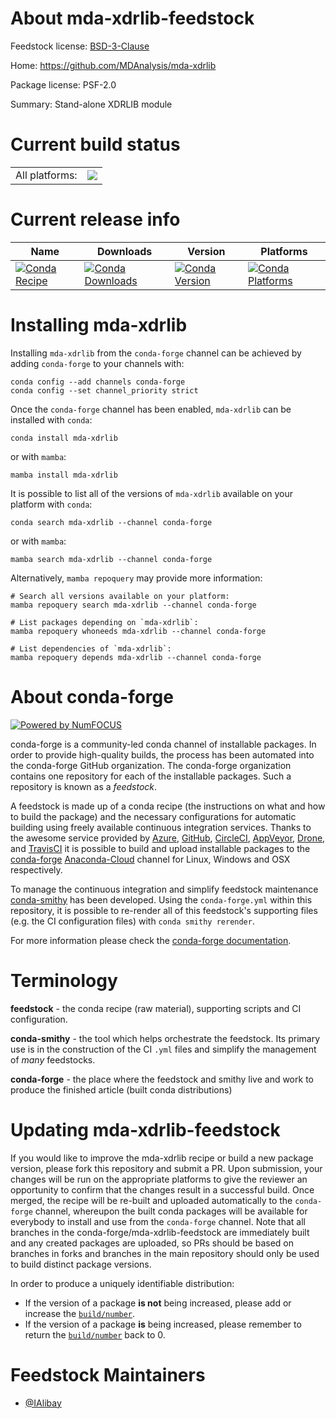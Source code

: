 About mda-xdrlib-feedstock
==========================

Feedstock license: [BSD-3-Clause](https://github.com/conda-forge/mda-xdrlib-feedstock/blob/main/LICENSE.txt)

Home: https://github.com/MDAnalysis/mda-xdrlib

Package license: PSF-2.0

Summary: Stand-alone XDRLIB module

Current build status
====================


<table><tr><td>All platforms:</td>
    <td>
      <a href="https://dev.azure.com/conda-forge/feedstock-builds/_build/latest?definitionId=20236&branchName=main">
        <img src="https://dev.azure.com/conda-forge/feedstock-builds/_apis/build/status/mda-xdrlib-feedstock?branchName=main">
      </a>
    </td>
  </tr>
</table>

Current release info
====================

| Name | Downloads | Version | Platforms |
| --- | --- | --- | --- |
| [![Conda Recipe](https://img.shields.io/badge/recipe-mda--xdrlib-green.svg)](https://anaconda.org/conda-forge/mda-xdrlib) | [![Conda Downloads](https://img.shields.io/conda/dn/conda-forge/mda-xdrlib.svg)](https://anaconda.org/conda-forge/mda-xdrlib) | [![Conda Version](https://img.shields.io/conda/vn/conda-forge/mda-xdrlib.svg)](https://anaconda.org/conda-forge/mda-xdrlib) | [![Conda Platforms](https://img.shields.io/conda/pn/conda-forge/mda-xdrlib.svg)](https://anaconda.org/conda-forge/mda-xdrlib) |

Installing mda-xdrlib
=====================

Installing `mda-xdrlib` from the `conda-forge` channel can be achieved by adding `conda-forge` to your channels with:

```
conda config --add channels conda-forge
conda config --set channel_priority strict
```

Once the `conda-forge` channel has been enabled, `mda-xdrlib` can be installed with `conda`:

```
conda install mda-xdrlib
```

or with `mamba`:

```
mamba install mda-xdrlib
```

It is possible to list all of the versions of `mda-xdrlib` available on your platform with `conda`:

```
conda search mda-xdrlib --channel conda-forge
```

or with `mamba`:

```
mamba search mda-xdrlib --channel conda-forge
```

Alternatively, `mamba repoquery` may provide more information:

```
# Search all versions available on your platform:
mamba repoquery search mda-xdrlib --channel conda-forge

# List packages depending on `mda-xdrlib`:
mamba repoquery whoneeds mda-xdrlib --channel conda-forge

# List dependencies of `mda-xdrlib`:
mamba repoquery depends mda-xdrlib --channel conda-forge
```


About conda-forge
=================

[![Powered by
NumFOCUS](https://img.shields.io/badge/powered%20by-NumFOCUS-orange.svg?style=flat&colorA=E1523D&colorB=007D8A)](https://numfocus.org)

conda-forge is a community-led conda channel of installable packages.
In order to provide high-quality builds, the process has been automated into the
conda-forge GitHub organization. The conda-forge organization contains one repository
for each of the installable packages. Such a repository is known as a *feedstock*.

A feedstock is made up of a conda recipe (the instructions on what and how to build
the package) and the necessary configurations for automatic building using freely
available continuous integration services. Thanks to the awesome service provided by
[Azure](https://azure.microsoft.com/en-us/services/devops/), [GitHub](https://github.com/),
[CircleCI](https://circleci.com/), [AppVeyor](https://www.appveyor.com/),
[Drone](https://cloud.drone.io/welcome), and [TravisCI](https://travis-ci.com/)
it is possible to build and upload installable packages to the
[conda-forge](https://anaconda.org/conda-forge) [Anaconda-Cloud](https://anaconda.org/)
channel for Linux, Windows and OSX respectively.

To manage the continuous integration and simplify feedstock maintenance
[conda-smithy](https://github.com/conda-forge/conda-smithy) has been developed.
Using the ``conda-forge.yml`` within this repository, it is possible to re-render all of
this feedstock's supporting files (e.g. the CI configuration files) with ``conda smithy rerender``.

For more information please check the [conda-forge documentation](https://conda-forge.org/docs/).

Terminology
===========

**feedstock** - the conda recipe (raw material), supporting scripts and CI configuration.

**conda-smithy** - the tool which helps orchestrate the feedstock.
                   Its primary use is in the construction of the CI ``.yml`` files
                   and simplify the management of *many* feedstocks.

**conda-forge** - the place where the feedstock and smithy live and work to
                  produce the finished article (built conda distributions)


Updating mda-xdrlib-feedstock
=============================

If you would like to improve the mda-xdrlib recipe or build a new
package version, please fork this repository and submit a PR. Upon submission,
your changes will be run on the appropriate platforms to give the reviewer an
opportunity to confirm that the changes result in a successful build. Once
merged, the recipe will be re-built and uploaded automatically to the
`conda-forge` channel, whereupon the built conda packages will be available for
everybody to install and use from the `conda-forge` channel.
Note that all branches in the conda-forge/mda-xdrlib-feedstock are
immediately built and any created packages are uploaded, so PRs should be based
on branches in forks and branches in the main repository should only be used to
build distinct package versions.

In order to produce a uniquely identifiable distribution:
 * If the version of a package **is not** being increased, please add or increase
   the [``build/number``](https://docs.conda.io/projects/conda-build/en/latest/resources/define-metadata.html#build-number-and-string).
 * If the version of a package **is** being increased, please remember to return
   the [``build/number``](https://docs.conda.io/projects/conda-build/en/latest/resources/define-metadata.html#build-number-and-string)
   back to 0.

Feedstock Maintainers
=====================

* [@IAlibay](https://github.com/IAlibay/)

